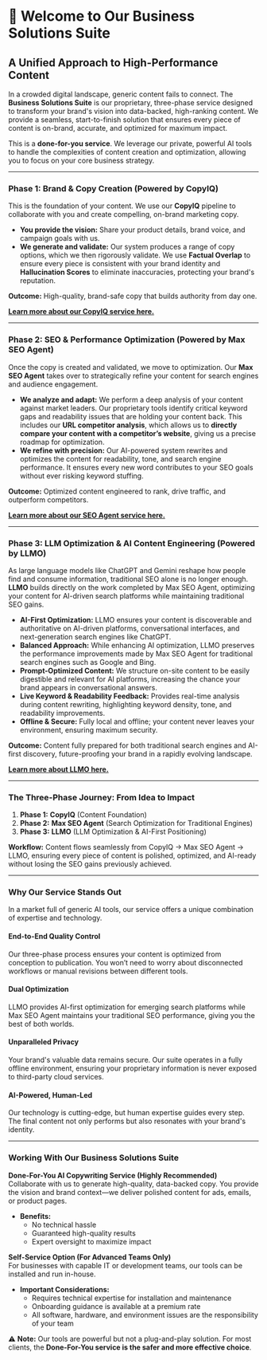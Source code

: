 # 🌟 Welcome to Our Business Solutions Suite

## A Unified Approach to High-Performance Content

In a crowded digital landscape, generic content fails to connect. The **Business Solutions Suite** is our proprietary, three-phase service designed to transform your brand's vision into data-backed, high-ranking content. We provide a seamless, start-to-finish solution that ensures every piece of content is on-brand, accurate, and optimized for maximum impact.

This is a **done-for-you service**. We leverage our private, powerful AI tools to handle the complexities of content creation and optimization, allowing you to focus on your core business strategy.

---

### **Phase 1: Brand & Copy Creation** (Powered by CopyIQ)

This is the foundation of your content. We use our **CopyIQ** pipeline to collaborate with you and create compelling, on-brand marketing copy.

* **You provide the vision:** Share your product details, brand voice, and campaign goals with us.
* **We generate and validate:** Our system produces a range of copy options, which we then rigorously validate. We use **Factual Overlap** to ensure every piece is consistent with your brand identity and **Hallucination Scores** to eliminate inaccuracies, protecting your brand's reputation.

**Outcome:** High-quality, brand-safe copy that builds authority from day one.

[**Learn more about our CopyIQ service here.**]([https://github.com/Todd2112/My-Portfolio/tree/master/CopyIq](https://github.com/Todd2112/My-Portfolio/tree/master/CopyIq#readme))

---

### **Phase 2: SEO & Performance Optimization** (Powered by Max SEO Agent)

Once the copy is created and validated, we move to optimization. Our **Max SEO Agent** takes over to strategically refine your content for search engines and audience engagement.

* **We analyze and adapt:** We perform a deep analysis of your content against market leaders. Our proprietary tools identify critical keyword gaps and readability issues that are holding your content back. This includes our **URL competitor analysis**, which allows us to **directly compare your content with a competitor’s website**, giving us a precise roadmap for optimization.
* **We refine with precision:** Our AI-powered system rewrites and optimizes the content for readability, tone, and search engine performance. It ensures every new word contributes to your SEO goals without ever risking keyword stuffing.

**Outcome:** Optimized content engineered to rank, drive traffic, and outperform competitors.

[**Learn more about our SEO Agent service here.**](https://github.com/Todd2112/My-Portfolio/tree/master/SEO_Agent)

---

### **Phase 3: LLM Optimization & AI Content Engineering** (Powered by LLMO)

As large language models like ChatGPT and Gemini reshape how people find and consume information, traditional SEO alone is no longer enough. **LLMO** builds directly on the work completed by Max SEO Agent, optimizing your content for AI-driven search platforms while maintaining traditional SEO gains.

* **AI-First Optimization:** LLMO ensures your content is discoverable and authoritative on AI-driven platforms, conversational interfaces, and next-generation search engines like ChatGPT.
* **Balanced Approach:** While enhancing AI optimization, LLMO preserves the performance improvements made by Max SEO Agent for traditional search engines such as Google and Bing.
* **Prompt-Optimized Content:** We structure on-site content to be easily digestible and relevant for AI platforms, increasing the chance your brand appears in conversational answers.
* **Live Keyword & Readability Feedback:** Provides real-time analysis during content rewriting, highlighting keyword density, tone, and readability improvements.
* **Offline & Secure:** Fully local and offline; your content never leaves your environment, ensuring maximum security.

**Outcome:** Content fully prepared for both traditional search engines and AI-first discovery, future-proofing your brand in a rapidly evolving landscape.

[**Learn more about LLMO here.**](https://github.com/Todd2112/My-Portfolio/tree/master/LLMO#readme)

---

### **The Three-Phase Journey: From Idea to Impact**

1.  **Phase 1:** **CopyIQ** (Content Foundation)  
2.  **Phase 2:** **Max SEO Agent** (Search Optimization for Traditional Engines)  
3.  **Phase 3:** **LLMO** (LLM Optimization & AI-First Positioning)  

**Workflow:** Content flows seamlessly from CopyIQ → Max SEO Agent → LLMO, ensuring every piece of content is polished, optimized, and AI-ready without losing the SEO gains previously achieved.

---

### **Why Our Service Stands Out**

In a market full of generic AI tools, our service offers a unique combination of expertise and technology.

#### **End-to-End Quality Control**
Our three-phase process ensures your content is optimized from conception to publication. You won’t need to worry about disconnected workflows or manual revisions between different tools.

#### **Dual Optimization**
LLMO provides AI-first optimization for emerging search platforms while Max SEO Agent maintains your traditional SEO performance, giving you the best of both worlds.

#### **Unparalleled Privacy**
Your brand's valuable data remains secure. Our suite operates in a fully offline environment, ensuring your proprietary information is never exposed to third-party cloud services.

#### **AI-Powered, Human-Led**
Our technology is cutting-edge, but human expertise guides every step. The final content not only performs but also resonates with your brand's identity.

---

### **Working With Our Business Solutions Suite**

**Done-For-You AI Copywriting Service (Highly Recommended)**  
Collaborate with us to generate high-quality, data-backed copy. You provide the vision and brand context—we deliver polished content for ads, emails, or product pages.

* **Benefits:**
    * No technical hassle
    * Guaranteed high-quality results
    * Expert oversight to maximize impact

**Self-Service Option (For Advanced Teams Only)**  
For businesses with capable IT or development teams, our tools can be installed and run in-house.

* **Important Considerations:**
    * Requires technical expertise for installation and maintenance
    * Onboarding guidance is available at a premium rate
    * All software, hardware, and environment issues are the responsibility of your team

⚠️ **Note:** Our tools are powerful but not a plug-and-play solution. For most clients, the **Done-For-You service is the safer and more effective choice**.
